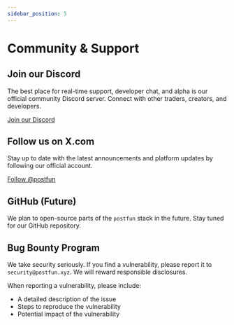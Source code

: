 ```yaml
---
sidebar_position: 5
---
```


# Community & Support

## Join our Discord

The best place for real-time support, developer chat, and alpha is our official community Discord server. Connect with other traders, creators, and developers.

[Join our Discord](https://discord.gg/postfun)

## Follow us on X.com

Stay up to date with the latest announcements and platform updates by following our official account.

[Follow @postfun](https://x.com/postfun)

## GitHub (Future)

We plan to open-source parts of the `postfun` stack in the future. Stay tuned for our GitHub repository.

## Bug Bounty Program

We take security seriously. If you find a vulnerability, please report it to `security@postfun.xyz`. We will reward responsible disclosures.

When reporting a vulnerability, please include:
- A detailed description of the issue
- Steps to reproduce the vulnerability
- Potential impact of the vulnerability